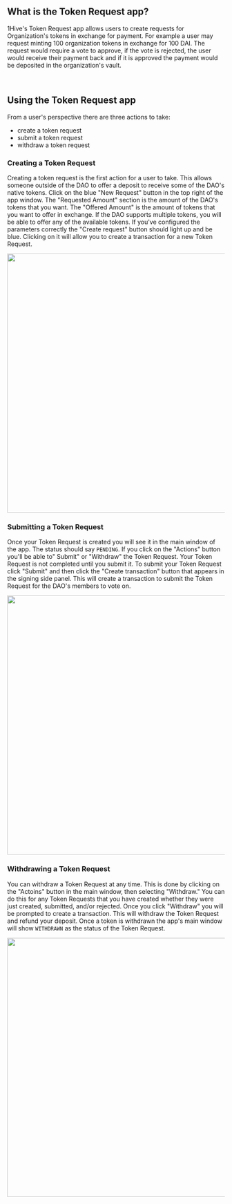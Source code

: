 <br />

## What is the Token Request app?

1Hive's Token Request app allows users to create requests for Organization's tokens in exchange for payment. For example a user may request minting 100 organization tokens in exchange for 100 DAI. The request would require a vote to approve, if the vote is rejected, the user would receive their payment back and if it is approved the payment would be deposited in the organization's vault.

<br />

## Using the Token Request app

From a user's perspective there are three actions to take:

- create a token request
- submit a token request
- withdraw a token request

### Creating a Token Request

Creating a token request is the first action for a user to take. This allows someone outside of the DAO to offer a deposit to receive some of the DAO's native tokens. Click on the blue "New Request" button in the top right of the app window. The "Requested Amount" section is the amount of the DAO's tokens that you want. The "Offered Amount" is the amount of tokens that you want to offer in exchange. If the DAO supports multiple tokens, you will be able to offer any of the available tokens. If you've configured the parameters correctly the "Create request" button should light up and be blue. Clicking on it will allow you to create a transaction for a new Token Request.

<p align="center">
    <img src="https://raw.githubusercontent.com/1Hive/token-request-app/master/docs/resources/create-request.gif" width="600" />
</p>

### Submitting a Token Request

Once your Token Request is created you will see it in the main window of the app. The status should say `PENDING`. If you click on the "Actions" button you'll be able to" Submit" or "Withdraw" the Token Request. Your Token Request is not completed until you submit it. To submit your Token Request click "Submit" and then click the "Create transaction" button that appears in the signing side panel. This will create a transaction to submit the Token Request for the DAO's members to vote on.

<p align="center">
    <img src="https://raw.githubusercontent.com/1Hive/token-request-app/master/docs/resources/submit-request.gif" width="600" />
</p>

### Withdrawing a Token Request

You can withdraw a Token Request at any time. This is done by clicking on the "Actoins" button in the main window, then selecting "Withdraw." You can do this for any Token Requests that you have created whether they were just created, submitted, and/or rejected. Once you click "Withdraw" you will be prompted to create a transaction. This will withdraw the Token Request and refund your deposit. Once a token is withdrawn the app's main window will show `WITHDRAWN` as the status of the Token Request.

<p align="center">
    <img src="https://raw.githubusercontent.com/1Hive/token-request-app/master/docs/resources/withdraw-request.gif" width="600" />
</p>
